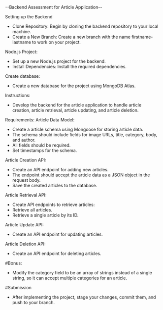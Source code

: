 --Backend Assessment for Article Application--

Setting up the Backend
- Clone Repository: Begin by cloning the backend repository to your local machine.
- Create a New Branch: Create a new branch with the name firstname-lastname to work on your project.

Node.js Project: 
- Set up a new Node.js project for the backend.
- Install Dependencies: Install the required dependencies.

Create database: 
- Create a new database for the project using MongoDB Atlas.

Instructions:
- Develop the backend for the article application to handle article creation, article retrieval, article updating, and article deletion.

Requirements:
Article Data Model:
- Create a article schema using Mongoose for storing article data.
- The schema should include fields for image URLs, title, category, body, and author.
- All fields should be required.
- Set timestamps for the schema.

Article Creation API:
- Create an API endpoint for adding new articles.
- The endpoint should accept the article data as a JSON object in the request body.
- Save the created articles to the database.

Article Retrieval API:
- Create API endpoints to retrieve articles:
- Retrieve all articles.
- Retrieve a single article by its ID.

Article Update API:
- Create an API endpoint for updating articles.

Article Deletion API:
- Create an API endpoint for deleting articles.

#Bonus:
- Modify the category field to be an array of strings instead of a single string, so it can accept multiple categories for an article.

#Submission
- After implementing the project, stage your changes, commit them, and push to your branch.